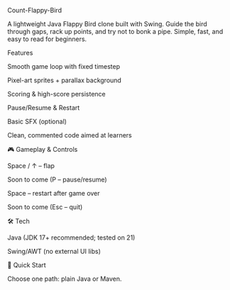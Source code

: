 Count-Flappy-Bird

A lightweight Java Flappy Bird clone built with Swing. Guide the bird through gaps, rack up points, and try not to bonk a pipe. Simple, fast, and easy to read for beginners.

Features

Smooth game loop with fixed timestep

Pixel-art sprites + parallax background

Scoring & high-score persistence

Pause/Resume & Restart

Basic SFX (optional)

Clean, commented code aimed at learners

🎮 Gameplay & Controls

Space / ↑ – flap

Soon to come (P – pause/resume) 

Space – restart after game over

Soon to come (Esc – quit)

🛠 Tech

Java (JDK 17+ recommended; tested on 21)

Swing/AWT (no external UI libs)


🚀 Quick Start

Choose one path: plain Java or Maven.
